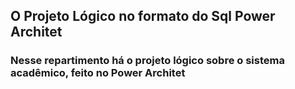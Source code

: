 ## O Projeto Lógico no formato do Sql Power Architet
### Nesse repartimento há o projeto lógico sobre o sistema acadêmico, feito no Power Architet
